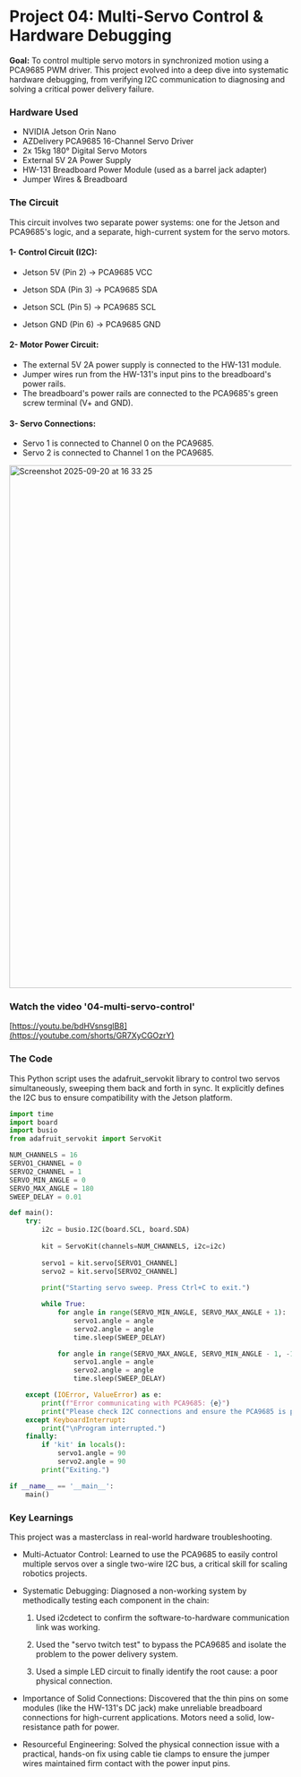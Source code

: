 # Project 04: Multi-Servo Control & Hardware Debugging

**Goal:** To control multiple servo motors in synchronized motion using a PCA9685 PWM driver. This project evolved into a deep dive into systematic hardware debugging, from verifying I2C communication to diagnosing and solving a critical power delivery failure.
### Hardware Used

* NVIDIA Jetson Orin Nano
* AZDelivery PCA9685 16-Channel Servo Driver
* 2x 15kg 180° Digital Servo Motors
* External 5V 2A Power Supply
* HW-131 Breadboard Power Module (used as a barrel jack adapter)
* Jumper Wires & Breadboard

### The Circuit

This circuit involves two separate power systems: one for the Jetson and PCA9685's logic, and a separate, high-current system for the servo motors.

#### 1- Control Circuit (I2C):

* Jetson 5V (Pin 2) → PCA9685 VCC

* Jetson SDA (Pin 3) → PCA9685 SDA

* Jetson SCL (Pin 5) → PCA9685 SCL

* Jetson GND (Pin 6) → PCA9685 GND

#### 2- Motor Power Circuit:

* The external 5V 2A power supply is connected to the HW-131 module.
* Jumper wires run from the HW-131's input pins to the breadboard's power rails.
* The breadboard's power rails are connected to the PCA9685's green screw terminal (V+ and GND).

#### 3- Servo Connections:

* Servo 1 is connected to Channel 0 on the PCA9685.
* Servo 2 is connected to Channel 1 on the PCA9685.

<img width="643" height="933" alt="Screenshot 2025-09-20 at 16 33 25" src="https://github.com/user-attachments/assets/9f8ead56-5dc7-448f-ba9d-9d3e8369dcb7" />


### Watch the video '04-multi-servo-control'

[https://youtu.be/bdHVsnsglB8](https://youtube.com/shorts/GR7XyCGOzrY)

### The Code
This Python script uses the adafruit_servokit library to control two servos simultaneously, sweeping them back and forth in sync. It explicitly defines the I2C bus to ensure compatibility with the Jetson platform.

```python
import time
import board
import busio
from adafruit_servokit import ServoKit

NUM_CHANNELS = 16
SERVO1_CHANNEL = 0
SERVO2_CHANNEL = 1
SERVO_MIN_ANGLE = 0
SERVO_MAX_ANGLE = 180
SWEEP_DELAY = 0.01

def main():
    try:
        i2c = busio.I2C(board.SCL, board.SDA)
        
        kit = ServoKit(channels=NUM_CHANNELS, i2c=i2c)
        
        servo1 = kit.servo[SERVO1_CHANNEL]
        servo2 = kit.servo[SERVO2_CHANNEL]
        
        print("Starting servo sweep. Press Ctrl+C to exit.")

        while True:
            for angle in range(SERVO_MIN_ANGLE, SERVO_MAX_ANGLE + 1):
                servo1.angle = angle
                servo2.angle = angle
                time.sleep(SWEEP_DELAY)

            for angle in range(SERVO_MAX_ANGLE, SERVO_MIN_ANGLE - 1, -1):
                servo1.angle = angle
                servo2.angle = angle
                time.sleep(SWEEP_DELAY)

    except (IOError, ValueError) as e:
        print(f"Error communicating with PCA9685: {e}")
        print("Please check I2C connections and ensure the PCA9685 is powered.")
    except KeyboardInterrupt:
        print("\nProgram interrupted.")
    finally:
        if 'kit' in locals():
            servo1.angle = 90
            servo2.angle = 90
        print("Exiting.")

if __name__ == '__main__':
    main()
```

### Key Learnings
This project was a masterclass in real-world hardware troubleshooting.

* Multi-Actuator Control: Learned to use the PCA9685 to easily control multiple servos over a single two-wire I2C bus, a critical skill for scaling robotics projects.

* Systematic Debugging: Diagnosed a non-working system by methodically testing each component in the chain:

  1. Used i2cdetect to confirm the software-to-hardware communication link was working.

  2. Used the "servo twitch test" to bypass the PCA9685 and isolate the problem to the power delivery system.

  3. Used a simple LED circuit to finally identify the root cause: a poor physical connection.

* Importance of Solid Connections: Discovered that the thin pins on some modules (like the HW-131's DC jack) make unreliable breadboard connections for high-current applications. Motors need a solid, low-resistance path for power.

* Resourceful Engineering: Solved the physical connection issue with a practical, hands-on fix using cable tie clamps to ensure the jumper wires maintained firm contact with the power input pins.

